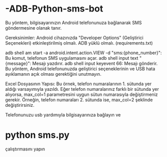 # -ADB-Python-sms-bot

Bu yöntem, bilgisayarınızın Android telefonunuza bağlanarak SMS göndermesine olanak tanır.

Gereksinimler:
Android cihazınızda "Developer Options" (Geliştirici Seçenekleri) etkinleştirilmiş olmalı.
ADB yüklü olmalı. (requirements.txt)

adb shell am start -a android.intent.action.VIEW -d "sms:{phone_number}": Bu komut, telefonun SMS uygulamasını açar.
adb shell input text "{message}": Mesajı yazdırır.
adb shell input keyevent 66: Mesajı gönderir.
Bu yöntem, Android telefonunuzda geliştirici seçeneklerinin ve USB hata ayıklamanın açık olması gerektiğini unutmayın.

Excel Dosyasının Yapısı:
Bu örnek, telefon numaralarının 1. sütunda yer aldığı varsayımıyla yazıldı. Eğer telefon numaralarınız farklı bir sütunda yer alıyorsa, max_col=1 parametresini uygun sütun numarasıyla değiştirmeniz gerekir. Örneğin, telefon numaraları 2. sütunda ise, max_col=2 şeklinde değiştirirsiniz.

Telefonunuzu usb yardımıyla bilgisayarınıza bağlayın ve 
# python sms.py

çalıştırmasını yapın
